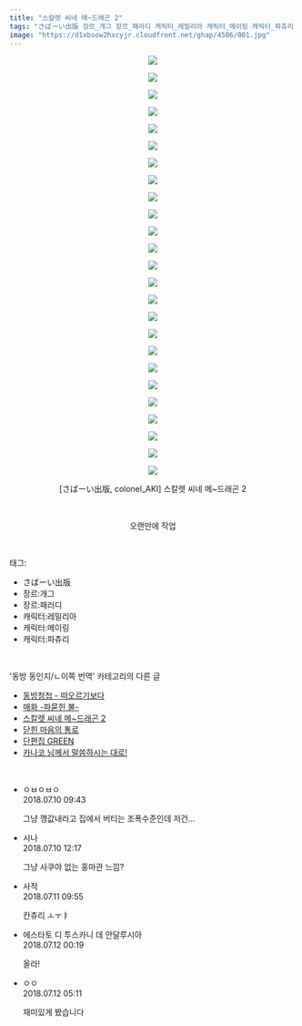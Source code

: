 ```yaml
---
title: "스칼렛 씨네 메~드래곤 2"
tags: "さばーい出版 장르_개그 장르_패러디 캐릭터_레밀리아 캐릭터_메이링 캐릭터_파츄리 colonel_aki 동방_동인지／ㄴ이쪽_번역"
image: "https://d1xbsow2hxcyjr.cloudfront.net/ghap/4506/001.jpg"
---
```

<div class="article">
<p style="text-align: center; clear: none; float: none;"><img src="{{ site.imgserver10 }}/ghap/4506/001.jpg"/></p>
<p style="text-align: center; clear: none; float: none;"><img src="{{ site.imgserver10 }}/ghap/4506/002.jpg"/></p>
<p style="text-align: center; clear: none; float: none;"><img src="{{ site.imgserver10 }}/ghap/4506/003.jpg"/></p>
<p style="text-align: center; clear: none; float: none;"><img src="{{ site.imgserver10 }}/ghap/4506/004.jpg"/></p>
<p style="text-align: center; clear: none; float: none;"><img src="{{ site.imgserver10 }}/ghap/4506/005.jpg"/></p>
<p style="text-align: center; clear: none; float: none;"><img src="{{ site.imgserver10 }}/ghap/4506/006.jpg"/></p>
<p style="text-align: center; clear: none; float: none;"><img src="{{ site.imgserver10 }}/ghap/4506/007.jpg"/></p>
<p style="text-align: center; clear: none; float: none;"><img src="{{ site.imgserver10 }}/ghap/4506/008.jpg"/></p>
<p style="text-align: center; clear: none; float: none;"><img src="{{ site.imgserver10 }}/ghap/4506/009.jpg"/></p>
<p style="text-align: center; clear: none; float: none;"><img src="{{ site.imgserver10 }}/ghap/4506/010.jpg"/></p>
<p style="text-align: center; clear: none; float: none;"><img src="{{ site.imgserver10 }}/ghap/4506/011.jpg"/></p>
<p style="text-align: center; clear: none; float: none;"><img src="{{ site.imgserver10 }}/ghap/4506/012.jpg"/></p>
<p style="text-align: center; clear: none; float: none;"><img src="{{ site.imgserver10 }}/ghap/4506/013.jpg"/></p>
<p style="text-align: center; clear: none; float: none;"><img src="{{ site.imgserver10 }}/ghap/4506/014.jpg"/></p>
<p style="text-align: center; clear: none; float: none;"><img src="{{ site.imgserver10 }}/ghap/4506/015.jpg"/></p>
<p style="text-align: center; clear: none; float: none;"><img src="{{ site.imgserver10 }}/ghap/4506/016.jpg"/></p>
<p style="text-align: center; clear: none; float: none;"><img src="{{ site.imgserver10 }}/ghap/4506/017.jpg"/></p>
<p style="text-align: center; clear: none; float: none;"><img src="{{ site.imgserver10 }}/ghap/4506/018.jpg"/></p>
<p style="text-align: center; clear: none; float: none;"><img src="{{ site.imgserver10 }}/ghap/4506/019.jpg"/></p>
<p style="text-align: center; clear: none; float: none;"><img src="{{ site.imgserver10 }}/ghap/4506/020.jpg"/></p>
<p style="text-align: center; clear: none; float: none;"><img src="{{ site.imgserver10 }}/ghap/4506/021.jpg"/></p>
<p style="text-align: center; clear: none; float: none;"><img src="{{ site.imgserver10 }}/ghap/4506/022.jpg"/></p>
<p style="text-align: center; clear: none; float: none;"><img src="{{ site.imgserver10 }}/ghap/4506/023.jpg"/></p>
<p style="text-align: center; clear: none; float: none;"><img src="{{ site.imgserver10 }}/ghap/4506/024.gif"/></p>
<p style="text-align: center; clear: none; float: none;"><img src="{{ site.imgserver10 }}/ghap/4506/025.jpg"/></p>
<p style="text-align: center; clear: none; float: none;">[さばーい出版, colonel_AKI] 스칼렛 씨네 메~드래곤 2</p>
<p style="text-align: center; clear: none; float: none;"><br/></p>
<p style="text-align: center; clear: none; float: none;">오랜만에 작업</p>
</div><br/>
<div class="tagTrail">
<p>태그: </p>
<ul>
<li>さばーい出版</li>
<li>장르:개그</li>
<li>장르:패러디</li>
<li>캐릭터:레밀리아</li>
<li>캐릭터:메이링</li>
<li>캐릭터:파츄리</li>
</ul>
</div><br/>
<div class="another">
<p>'동방 동인지/ㄴ이쪽 번역' 카테고리의 다른 글</p>
<ul>
<li><a href="/ghap_4533">동방청첩 - 떠오르기보다</a></li>
<li><a href="/ghap_4515">매화 -파묻힌 불-</a></li>
<li><a href="/ghap_4506">스칼렛 씨네 메~드래곤 2</a></li>
<li><a href="/ghap_4476">닫힌 마음의 통로</a></li>
<li><a href="/ghap_4115">단편집 GREEN</a></li>
<li><a href="/ghap_4396">카나코 님께서 말씀하시는 대로!</a></li>
</ul>
</div><br/>
<div class="cb_module cb_fluid">
<div class="cb_wrt cb_profile">
<div class="comment">
<ul>
<li class="cb_thumb_off" id="comment15283252">
<div class="cb_comment_area">
<div class="cb_info_area">
<div class="cb_section">
<span class="cb_nick_name">ㅇㅂㅇㅂㅇ</span>
</div>
<div class="cb_section">
<span class="cb_date">2018.07.10 09:43 </span>
</div>
</div>
<div class="cb_dsc_comment">
<p class="cb_dsc">
											그냥 깽값내라고 집에서 버티는 조폭수준인데 저건...
										</p>
</div>
</div></li>
<li class="cb_thumb_off" id="comment15283369">
<div class="cb_comment_area">
<div class="cb_info_area">
<div class="cb_section">
<span class="cb_nick_name">시나</span>
</div>
<div class="cb_section">
<span class="cb_date">2018.07.10 12:17 </span>
</div>
</div>
<div class="cb_dsc_comment">
<p class="cb_dsc">
											그냥 사쿠야 없는 홍마관 느낌?
										</p>
</div>
</div></li>
<li class="cb_thumb_off" id="comment15283953">
<div class="cb_comment_area">
<div class="cb_info_area">
<div class="cb_section">
<span class="cb_nick_name">사적</span>
</div>
<div class="cb_section">
<span class="cb_date">2018.07.11 09:55 </span>
</div>
</div>
<div class="cb_dsc_comment">
<p class="cb_dsc">
											칸츄리 ㅗㅜㅑ
										</p>
</div>
</div></li>
<li class="cb_thumb_off" id="comment15284383">
<div class="cb_comment_area">
<div class="cb_info_area">
<div class="cb_section">
<span class="cb_nick_name">에스타토 디 투스카니 데 안달루시아</span>
</div>
<div class="cb_section">
<span class="cb_date">2018.07.12 00:19 </span>
</div>
</div>
<div class="cb_dsc_comment">
<p class="cb_dsc">
											올라!
										</p>
</div>
</div></li>
<li class="cb_thumb_off" id="comment15284605">
<div class="cb_comment_area">
<div class="cb_info_area">
<div class="cb_section">
<span class="cb_nick_name">ㅇㅇ</span>
</div>
<div class="cb_section">
<span class="cb_date">2018.07.12 05:11 </span>
</div>
</div>
<div class="cb_dsc_comment">
<p class="cb_dsc">
											재미있게 봤습니다
										</p>
</div>
</div></li>
</ul>
</div>
</div><!-- commentList close -->
</div><br/>
